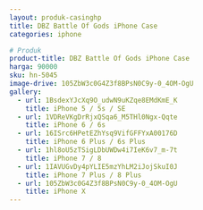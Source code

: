 ```yaml
---
layout: produk-casinghp
title: DBZ Battle Of Gods iPhone Case
categories: iphone

# Produk
product-title: DBZ Battle Of Gods iPhone Case
harga: 90000
sku: hn-5045
image-drive: 105ZbW3c0G4Z3f8BPsN0C9y-0_4OM-OgU
gallery:
  - url: 1BsdexYJcXq9O_udwN9uKZqe8EMdKmE_K
    title: iPhone 5 / 5s / SE
  - url: 1VDReVKgDrRjxQSqa6_M5THl0Ngx-Qqte
    title: iPhone 6 / 6s
  - url: 16ISrc6HPetEZhYsq9VifGFFYxA00176D
    title: iPhone 6 Plus / 6s Plus
  - url: 1hl8oU5zTSigLDbUWDw4i7IeK6v7_m-7t
    title: iPhone 7 / 8
  - url: 1IAVUGvDy4pYLIE5mzYhLM2iJojSkuI0J
    title: iPhone 7 Plus / 8 Plus
  - url: 105ZbW3c0G4Z3f8BPsN0C9y-0_4OM-OgU
    title: iPhone X
---
```

